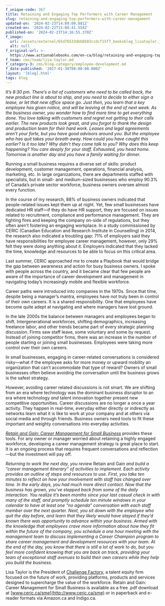 ```yaml
---
f_unique-code: 367
title: Retaining and Engaging Top Performers with Career Management
slug: retaining-and-engaging-top-performers-with-career-management
updated-on: '2024-02-23T14:09:00.881Z'
created-on: '2024-02-22T15:08:41.554Z'
published-on: '2024-02-23T14:16:55.370Z'
f_image:
  url: /assets/external/65d76533dbb8583ccdcf15f7_booksblog_lisataylor.jpeg
  alt: null
f_original-url: >-
  https://www.actionablebooks.com/en-ca/blog/retaining-and-engaging-top-performers-with-career-management/
f_team: cms/team/lisa-taylor.md
f_category-3: cms/blog-category/employee-development.md
f_date-published: '2017-01-30T00:00:00.000Z'
layout: '[blog].html'
tags: blog
---
```


_It’s 8:30 pm. There’s a list of customers who need to be called back, the new product line is about to ship, and you need to decide to either sign a lease, or let that new office space go. Just then, you learn that a key employee has given notice, and will be leaving at the end of next week. As the business owner, you wonder how to find more time to get everything done. You love talking with customers and regret not getting to their calls earlier. The new products look great, and you forgot to thank the design and production team for their hard work. Leases and legal agreements aren’t your forte, but you have good advisors around you. But the employee who has quit takes your breath away. How could you have caught this earlier? Is it too late? Why didn’t they come talk to you? Why does this keep happening? You care deeply for your staff. Exhausted, you head home. Tomorrow is another day and you have a family waiting for dinner._

Running a small business requires a diverse set of skills: product development, customer management, operations, financial analysis, marketing, etc. In large organizations, there are departments staffed with specialists, but in small- and medium-sized businesses who employ 90.3% of Canada’s private sector workforce, business owners oversee almost every function.

In the course of my research, 88% of business owners indicated that people-related issues kept them up at night. Yet, few small businesses have dedicated HR staff—if they do have HR support, they are focused on issues related to recruitment, compliance and performance management. They are fighting fires and keeping the company on-side of regulations, but they often aren’t fostering an engaging workplace. In a study commissioned by CERIC (Canadian Education and Research Institute in Counselling) in 2014, the research also indicated a troubling gap: 71% of employers said they have responsibilities for employee career management, however, only 29% felt they were doing anything about it. Employers indicated that they lacked the time, knowledge and resources to be able to focus on this critical area.

Last summer, CERIC approached me to create a Playbook that would bridge the gap between awareness and action for busy business owners. I spoke with people across the country, and it became clear that few people are aware of the importance of career development and management in navigating today’s increasingly mobile and flexible workforce.

Career paths were introduced into companies in the 1970s. Since that time, despite being a manager’s mantra, employees have not truly been in control of their own careers. It is a shared responsibility. One that employees have become quite adept at navigating and where managers have lost ground.

In the late 2000s the balance between managers and employees began to shift. Intergenerational workforces, shifting demographics, increasing freelance labor, and other trends became part of every strategic planning discussion. Firms saw staff leave, some voluntary and some by request. Instead of joining competitor firms, there was an increase in the number of people starting or joining small businesses. Employees were taking more control over their own careers.

In small businesses, engaging in career-related conversations is considered risky—what if the employee asks for more money or upward mobility an organization that can’t accommodate that type of reward? Owners of small businesses often believe avoiding the conversation until the business grows is the safest strategy.

However, avoiding career related discussions is not smart. We are shifting from an era where technology was the dominant business disruptor to an era where technology _and_ talent innovation together present new competitive opportunities. Career discussions are no longer a once a year activity. They happen in real-time, everyday either directly or indirectly as networks learn what it is like to work at your company and at others via social media and through friends. Business owners need tools to fit these important and weighty conversations into everyday activities.

[_Retain and Gain: Career Management for Small Business_](https://www.actionablebooks.com/en-ca/summaries/retain-and-gain/) provides these tools. For any owner or manager worried about retaining a highly engaged workforce, developing a career management strategy is great place to start. It is an ongoing process that requires frequent conversations and reflection—but the investment will pay off.

_Returning to work the next day, you review_ Retain and Gain _and build a “career management itinerary” of activities to implement. Each activity provides an outline of steps and resources to use. First, you take ten minutes to reflect on how your involvement with staff has changed over time. In the early days, you had much more direct contact. Now that the business has grown, you’ve stepped back from some of the daily interaction. You realize it’s been months since your last casual check in with many of the staff, and promptly schedule ten minute windows in your calendar to have at least one “no agenda” conversation with each staff member over the next quarter. Next, you sit down with the employee who quit the day before, and learn that they likely would have stayed if they’d known there was opportunity to advance within your business. Armed with the knowledge that employees crave more information about how they fit within the future of the company, you schedule a one hour meeting with the management team to discuss implementing a Career Champion program to share career management and development resources with your team. At the end of the day, you know that there is still a lot of work to do, but you feel more confident knowing that you are back on track, providing your team of exceptional staff avenues to build their own careers while they help you build the business._

Lisa Taylor is the President of [Challenge Factory](http://www.challengefactory.ca/), a talent equity firm focused on the future of work, providing platforms, products and services designed to supercharge the value of the workforce. Retain and Gain: Career Management for Small Business is available as a free .pdf download at [www.ceric.ca/sme](http://www.ceric.ca/sme) or in paperback and e-reader formats via Amazon.ca and Indigo.ca.
